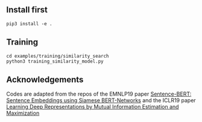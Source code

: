 ## Install first

````
pip3 install -e .
```` 

## Training

````
cd examples/training/similarity_search
python3 training_similarity_model.py
````

## Acknowledgements

Codes are adapted from the repos of the EMNLP19 paper [Sentence-BERT: Sentence Embeddings using Siamese BERT-Networks](https://github.com/UKPLab/sentence-transformers) and the ICLR19 paper [Learning Deep Representations by Mutual Information Estimation and Maximization](https://github.com/rdevon/DIM) 
